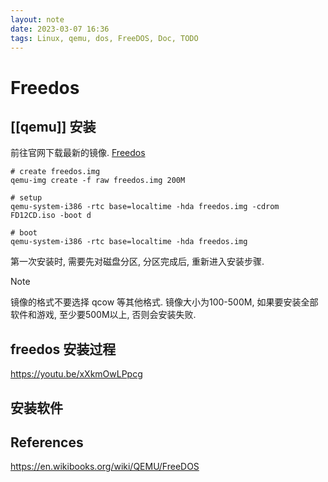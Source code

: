 ```yaml
---
layout: note
date: 2023-03-07 16:36
tags: Linux, qemu, dos, FreeDOS, Doc, TODO
---
```


# Freedos

## [[qemu]] 安装

前往官网下载最新的镜像. [Freedos](https://www.freedos.org/download/)

```shell
# create freedos.img
qemu-img create -f raw freedos.img 200M

# setup
qemu-system-i386 -rtc base=localtime -hda freedos.img -cdrom FD12CD.iso -boot d

# boot
qemu-system-i386 -rtc base=localtime -hda freedos.img
```

第一次安装时, 需要先对磁盘分区, 分区完成后, 重新进入安装步骤.

> [!note]
> 镜像的格式不要选择 qcow 等其他格式. 镜像大小为100-500M, 如果要安装全部软件和游戏, 至少要500M以上, 否则会安装失败.

## freedos 安装过程

<https://youtu.be/xXkmOwLPpcg>

## 安装软件

## References

<https://en.wikibooks.org/wiki/QEMU/FreeDOS>
